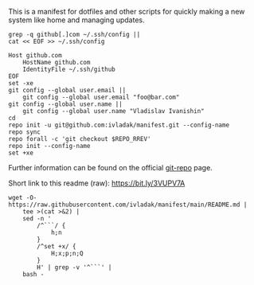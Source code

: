 This is a manifest for dotfiles and other scripts for quickly making a new
system like home and managing updates.

```
grep -q github[.]com ~/.ssh/config ||
cat << EOF >> ~/.ssh/config

Host github.com
    HostName github.com
    IdentityFile ~/.ssh/github
EOF
set -xe
git config --global user.email ||
    git config --global user.email "foo@bar.com"
git config --global user.name ||
    git config --global user.name "Vladislav Ivanishin"
cd
repo init -u git@github.com:ivladak/manifest.git --config-name
repo sync
repo forall -c 'git checkout $REPO_RREV'
repo init --config-name
set +xe
```

Further information can be found on the official
[git-repo](https://gerrit.googlesource.com/git-repo) page.

Short link to this readme (raw): https://bit.ly/3VUPV7A

```
wget -O- https://raw.githubusercontent.com/ivladak/manifest/main/README.md |
    tee >(cat >&2) |
    sed -n '
        /^```/ {
            h;n
        }
        /^set +x/ {
            H;x;p;n;Q
        }
        H' | grep -v '^```' |
    bash -
```
